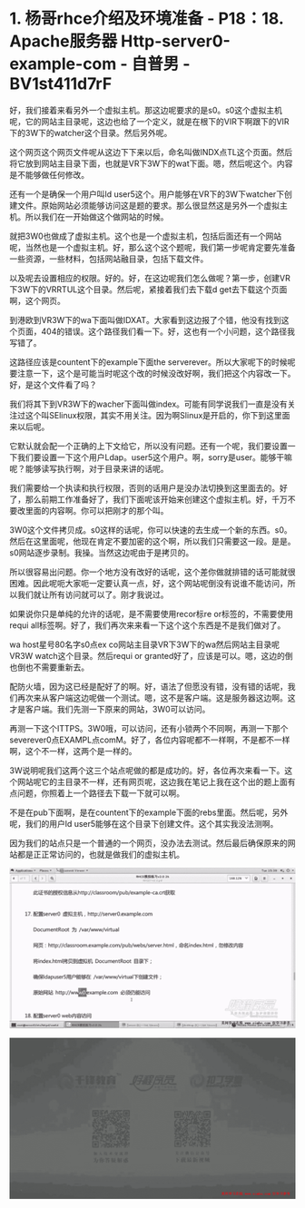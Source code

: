 # 1. 杨哥rhce介绍及环境准备 - P18：18. Apache服务器 Http-server0-example-com - 自普男 - BV1st411d7rF

好，我们接着来看另外一个虚拟主机。那这边呢要求的是s0。s0这个虚拟主机呢，它的网站主目录呢，这边也给了一个定义，就是在根下的VIR下啊跟下的VIR下的3W下的watcher这个目录。然后另外呢。

这个网页这个网页文件呢从这边下下来以后，命名叫做INDX点TL这个页面。然后将它放到网站主目录下面，也就是VR下3W下的wat下面。嗯，然后呢这个。内容是不能够做任何修改。

还有一个是确保一个用户叫ld user5这个。用户能够在VR下的3W下watcher下创建文件。原始网站必须能够访问这是题的要求。那么很显然这是另外一个虚拟主机。所以我们在一开始做这个做网站的时候。

就把3W0也做成了虚拟主机。这个也是一个虚拟主机，包括后面还有一个网站呢，当然也是一个虚拟主机。好，那么这个这个题呢，我们第一步呢肯定要先准备一些资源，一些材料，包括网站融目录，包括下载文件。

以及呢去设置相应的权限。好的。好，在这边呢我们怎么做呢？第一步，创建VR下3W下的VRRTUL这个目录。然后呢，紧接着我们去下载d get去下载这个页面啊，这个网页。

到港欧到VR3W下的wa下面叫做IDXAT。大家看到这边报了个错，他没有找到这个页面，404的错误。这个路径我们看一下。好，这也有一个小问题，这个路径我写错了。

这路径应该是countent下的example下面the serverever。所以大家呢下的时候呢要注意一下，这个是可能当时呢这个改的时候没改好啊，我们把这个内容改一下。好，是这个文件看了吗？

我们将其下到VR3W下的wacher下面叫做index。可能有同学说我们一直是没有关注过这个叫SElinux权限，其实不用关注。因为啊Slinux是开启的，你下到这里面来以后呢。

它默认就会配一个正确的上下文给它，所以没有问题。还有一个呢，我们要设置一下我们要设置一下这个用户Ldap。user5这个用户。啊，sorry是user。能够干嘛呢？能够读写执行啊，对于目录来讲的话呢。

我们需要给一个执读和执行权限，否则的话用户是没办法切换到这里面去的。好了，那么前期工作准备好了，我们下面呢该开始来创建这个虚拟主机。好，千万不要改里面的内容啊。你可以把刚才的那个叫。

3W0这个文件拷贝成。s0这样的话呢，你可以快速的去生成一个新的东西。s0。然后在这里面呢，他现在肯定不要加密的这个啊，所以我们只需要这一段。是是。s0网站逐步录制。我操。当然这边呢由于是拷贝的。

所以很容易出问题。你一个地方没有改好的话呢，这个差你做就排错的话可能就很困难。因此呢呃大家呃一定要认真一点，好，这个网站呢倒没有说谁不能访问，所以我们就让所有访问就可以了。刚才我说过。

如果说你只是单纯的允许的话呢，是不需要使用recor标re or标签的，不需要使用requi all标签啊。好了，我们再次来来看一下这个这个东西是不是我们做对了。

wa host星号80名字s0点ex co网站主目录VR下3W下的wa然后网站主目录呢VR3W watch这个目录。然后requi or granted好了，应该是可以。嗯，这边的倒也倒也不需要重新去。

配防火墙，因为这已经是配好了的啊。好，语法了但愿没有错，没有错的话呢，我们再次来从客户端这边呢做一个测试。嗯，这不是客户端。这是服务器这边啊。这才是客户端。我们先测一下原来的网站，3W0可以访问。

再测一下这个ITTPS。3W0哦，可以访问，还有小锁两个不同啊，再测一下那个severever0点EXAMPL点comM。好了，各位内容呢都不一样啊，不是都不一样啊，这个不一样，这两个是一样的。

3W说明呢我们这两个这三个站点呢做的都是成功的。好，各位再次来看一下。这个网站呢它的主目录不一样，还有网页呢，这边我在笔记上我在这个出的题上面有点问题，你照着上一个路径去下载一下就可以啊。

不是在pub下面啊，是在countent下的example下面的rebs里面。然后呢，另外呢，我们的用户ld user5能够在这个目录下创建文件。这个其实我没法测啊。

因为我们的站点只是一个普通的一个网页，没办法去测试。然后最后确保原来的网站都是正正常访问的，也就是做我们的虚拟主机。



![](img/26148ca121aa0b2c348920e392f3d099_1.png)

![](img/26148ca121aa0b2c348920e392f3d099_2.png)